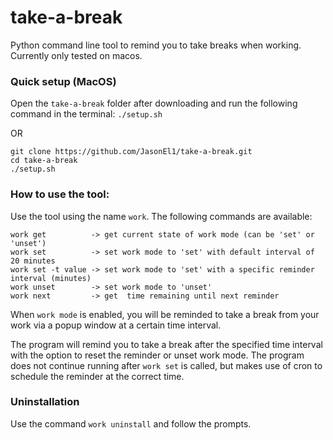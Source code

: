 # take-a-break

Python command line tool to remind you to take breaks when working. Currently only tested on macos.

### Quick setup (MacOS)

Open the `take-a-break` folder after downloading and run the following command in the terminal: `./setup.sh`

OR

```
git clone https://github.com/JasonEl1/take-a-break.git
cd take-a-break
./setup.sh
```

### How to use the tool:

Use the tool using the name `work`. The following commands are available:

```
work get          -> get current state of work mode (can be 'set' or 'unset')
work set          -> set work mode to 'set' with default interval of 20 minutes
work set -t value -> set work mode to 'set' with a specific reminder interval (minutes)
work unset        -> set work mode to 'unset'
work next         -> get  time remaining until next reminder
```

When `work mode` is enabled, you will be reminded to take a break from your work via a popup window at a certain time interval.

The program will remind you to take a break after the specified time interval with the option to reset the reminder or unset work mode. The program does not continue running after `work set` is called, but makes use of cron to schedule the reminder at the correct time.

### Uninstallation

Use the command `work uninstall` and follow the prompts.
